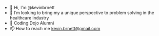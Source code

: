 - 👋 Hi, I’m @kevinbrnett
- 👀 I’m looking to bring my a unique perspective to problem solving in the healthcare industry
- 🌱 Coding Dojo Alumni
- 📫 How to reach me kevin.brnett@gmail.com

<!---
kevinbrnett/kevinbrnett is a ✨ special ✨ repository because its `README.md` (this file) appears on your GitHub profile.
You can click the Preview link to take a look at your changes.
--->

